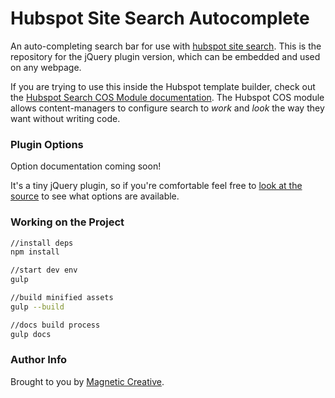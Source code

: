 # Hubspot Site Search Autocomplete

An auto-completing search bar for use with [hubspot site search](https://www.hubspot.com/products/marketing/site-search).  This is the repository for the jQuery plugin version, which can be embedded and used on any webpage.  

If you are trying to use this inside the Hubspot template builder, check out the [Hubspot Search COS Module documentation](https://magn3tic.github.io/hubspot-site-search-autocomplete/hubspot-cos-module.html).  The Hubspot COS module allows content-managers to configure search to *work* and *look* the way they want without writing code.


### Plugin Options

Option documentation coming soon!

It's a tiny jQuery plugin, so if you're comfortable feel free to [look at the source](https://github.com/magn3tic/hubspot-site-search-autocomplete/blob/master/src/js/hubspot-autocomplete.js) to see what options are available.



### Working on the Project

``` bash
//install deps
npm install

//start dev env
gulp

//build minified assets
gulp --build

//docs build process
gulp docs

```


### Author Info

Brought to you by [Magnetic Creative](https://magneticcreative.com).
